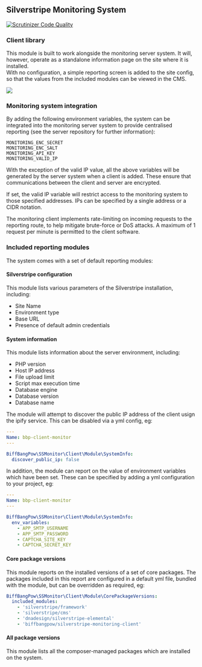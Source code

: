 ## Silverstripe Monitoring System

[![Scrutinizer Code Quality](https://scrutinizer-ci.com/g/BiffBangPow/silverstripe-monitoring-client/badges/quality-score.png?b=main)](https://scrutinizer-ci.com/g/BiffBangPow/silverstripe-monitoring-client/?branch=main)

### Client library


This module is built to work alongside the monitoring server system.  It will, however, operate as a standalone information page on the site where it is installed.   
With no configuration, a simple reporting screen is added to the site config, so that the values from the included modules can be viewed in the CMS.

![](https://user-images.githubusercontent.com/79973633/276407690-8e0a089d-18f9-4d63-a38e-31531406088a.jpg)

### Monitoring system integration

By adding the following environment variables, the system can be integrated into the monitoring server system to provide centralised reporting (see the server repository for further information):

```
MONITORING_ENC_SECRET
MONITORING_ENC_SALT
MONITORING_API_KEY
MONITORING_VALID_IP
```

With the exception of the valid IP value, all the above variables will be generated by the server system when a client is added.  These ensure that communications between the client and server are encrypted.

If set, the valid IP variable will restrict access to the monitoring system to those specified addresses.   IPs can be specified by a single address or a CIDR notation.

The monitoring client implements rate-limiting on incoming requests to the reporting route, to help mitigate brute-force or DoS attacks.  A maximum of 1 request per minute is permitted to the client software.



### Included reporting modules ###

The system comes with a set of default reporting modules:

#### Silverstripe configuration ####

This module lists various parameters of the Silverstripe installation, including:

- Site Name
- Environment type
- Base URL
- Presence of default admin credentials

#### System information ####

This module lists information about the server environment, including:

- PHP version
- Host IP address
- File upload limit
- Script max execution time
- Database engine
- Database version
- Database name

The module will attempt to discover the public IP address of the client usign the ipify service.  This can be disabled via a yml config, eg:

```yaml
---
Name: bbp-client-monitor
---

BiffBangPow\SSMonitor\Client\Module\SystemInfo:
  discover_public_ip: false
```

In addition, the module can report on the value of environment variables which have been set.  These can be specified by adding a yml configuration to your project, eg:

```yaml
---
Name: bbp-client-monitor
---

BiffBangPow\SSMonitor\Client\Module\SystemInfo:
  env_variables:
    - APP_SMTP_USERNAME
    - APP_SMTP_PASSWORD
    - CAPTCHA_SITE_KEY
    - CAPTCHA_SECRET_KEY
```

#### Core package versions ####

This module reports on the installed versions of a set of core packages.   The packages included in this report are configured in a default yml file, bundled with the module, but can be overridden as required, eg:

```yaml
BiffBangPow\SSMonitor\Client\Module\CorePackageVersions:
  included_modules:
    - 'silverstripe/framework'
    - 'silverstripe/cms'
    - 'dnadesign/silverstripe-elemental'
    - 'biffbangpow/silverstripe-monitoring-client'
```


#### All package versions ####

This module lists all the composer-managed packages which are installed on the system.
